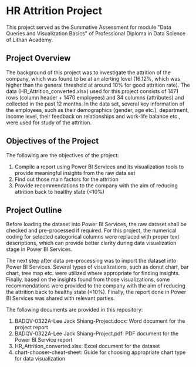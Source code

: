 # HR Attrition Project

This project served as the Summative Assessment for module "Data Queries and Visualization Basics" of Professional Diploma in Data Science of Lithan Academy.

## Project Overview
The background of this project was to investigate the attrition of the company, which was found to be at an alerting level (16.12%, which was higher than the general threshold at around 10% for good attrition rate). The data (HR_Attrition_converted.xlsx) used for this project consists of 1471 rows (column header + 1470 employees) and 34 columns (attributes) and collected in the past 12 months. In the data set, several key information of the employees, such as their demographics (gender, age etc.), department, income level, their feedback on relationships and work-life balance etc., were used for study of the attrition.

## Objectives of the Project
The following are the objectives of the project:
   1. Compile a report using Power BI Services and its visualization tools to provide meaningful insights from the raw data set
   2. Find out those main factors for the attrition
   3. Provide recommendations to the company with the aim of reducing attrition back to healthy state (<10%)

## Project Outline
Before loading the dataset into Power BI Services, the raw dataset shall be checked and pre-processed if required. For this project, the numerical coding for selected categorical columns were replaced with proper text descriptions, which can provide better clarity during data visualization stage in Power BI Services.

The next step after data pre-processing was to import the dataset into Power BI Services. Several types of visualizations, such as donut chart, bar chart, tree map etc. were utilized where appropriate for finding insights. Finally, based on the insights found from those visualizations, some recommendations were provided to the company with the aim of reducing the attrition back to healthy state (<10%). Finally, the report done in Power BI Services was shared with relevant parties.

The following documents are provided in this repository:
   1. BADQV-0322A-Lee Jack Shiang-Project.docx: Word document for the project report
   2. BADQV-0322A-Lee Jack Shiang-Project.pdf: PDF document for the Power BI Service report
   3. HR_Attrition_converted.xlsx: Excel document for the dataset
   4.	chart-chooser-cheat-sheet: Guide for choosing appropriate chart type for data visualization
